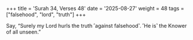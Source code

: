 +++
title = 'Surah 34, Verses 48'
date = '2025-08-27'
weight = 48
tags = ["falsehood", "lord", "truth"]
+++

Say, “Surely my Lord hurls the truth ˹against falsehood˺. ˹He is˺ the Knower of all unseen.”